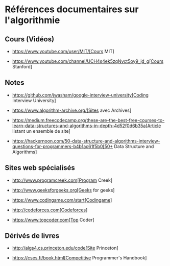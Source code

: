 # Références documentaires sur l'algorithmie 

## Cours (Vidéos)

* https://www.youtube.com/user/MIT/[Cours MIT]

* https://www.youtube.com/channel/UCH4s4ek5zqNvct5oy9_jd_g[Cours Stanford]

## Notes

* https://github.com/jwasham/google-interview-university[Coding Interview University]

* https://www.algorithm-archive.org/[Sites avec Archives]

* https://medium.freecodecamp.org/these-are-the-best-free-courses-to-learn-data-structures-and-algorithms-in-depth-4d52f0d6b35a[Article listant un ensemble de site]

* https://hackernoon.com/50-data-structure-and-algorithms-interview-questions-for-programmers-b4b1ac61f5b0[50+ Data Structure and Algorithms]


## Sites web spécialisés

* http://www.programcreek.com[Program Creek]

* http://www.geeksforgeeks.org[Geeks for geeks]

* https://www.codingame.com/start[Codingame]

* http://codeforces.com[Codeforces]

* https://www.topcoder.com[Top Coder]


## Dérivés de livres

* http://algs4.cs.princeton.edu/code[Site Princeton]

* https://cses.fi/book.html[Competitive Programmer's Handbook]
